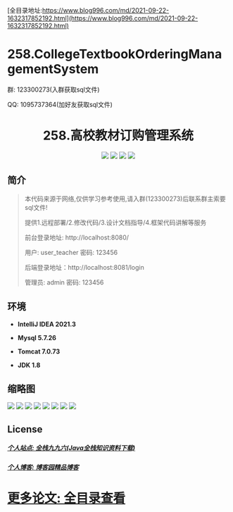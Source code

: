 [全目录地址:https://www.blog996.com/md/2021-09-22-1632317852192.html](https://www.blog996.com/md/2021-09-22-1632317852192.html)
# 258.CollegeTextbookOrderingManagementSystem

<p>群: 123300273(入群获取sql文件)</p>
<p>QQ: 1095737364(加好友获取sql文件)</p>

<p><h1 align="center">258.高校教材订购管理系统</h1></p>


<p align="center">
	<img src="https://img.shields.io/badge/jdk-1.8-orange.svg"/>
    <img src="https://img.shields.io/badge/springboot-5.x-lightgrey.svg"/>
    <img src="https://img.shields.io/badge/vue-3.x-blue.svg"/>
    <img src="https://img.shields.io/badge/mybatis-5.x-yellow.svg"/>
</p>

## 简介

> 本代码来源于网络,仅供学习参考使用,请入群(123300273)后联系群主索要sql文件!
>
> 提供1.远程部署/2.修改代码/3.设计文档指导/4.框架代码讲解等服务
>
> 前台登录地址: http://localhost:8080/
>
> 用户: user_teacher 密码: 123456
>
> 后端登录地址：http://localhost:8081/login
>
> 管理员: admin   密码: 123456
>

## 环境

- <b>IntelliJ IDEA 2021.3</b>

- <b>Mysql 5.7.26</b>

- <b>Tomcat 7.0.73</b>

- <b>JDK 1.8</b>




## 缩略图

![](https://img2023.cnblogs.com/blog/588112/202306/588112-20230629203347421-902054274.png)
![](https://img2023.cnblogs.com/blog/588112/202306/588112-20230629203400486-94529458.png)
![](https://img2023.cnblogs.com/blog/588112/202306/588112-20230629203419251-158539208.png)
![](https://img2023.cnblogs.com/blog/588112/202306/588112-20230629203423578-223258243.png)
![](https://img2023.cnblogs.com/blog/588112/202306/588112-20230629203509209-1651056399.png)
![](https://img2023.cnblogs.com/blog/588112/202306/588112-20230629203535847-1597625062.png)
![](https://img2023.cnblogs.com/blog/588112/202306/588112-20230629203541235-1795726458.png)
![](https://img2023.cnblogs.com/blog/588112/202306/588112-20230629203545662-900685557.png)




## License

##### [个人站点: 全栈九九六(Java全栈知识资料下载)](https://www.blog996.com/)
##### [个人博客: 博客园精品博客](https://www.cnblogs.com/yysbolg/)
# [更多论文: 全目录查看](https://www.blog996.com/md/2021-09-22-1632317852192.html)


